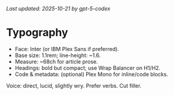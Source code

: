 _Last updated: 2025-10-21 by gpt-5-codex_

# Typography

- Face: Inter (or IBM Plex Sans if preferred).
- Base size: 1.1rem; line-height: ~1.6.
- Measure: ~68ch for article prose.
- Headings: bold but compact; use Wrap Balancer on H1/H2.
- Code & metadata: (optional) Plex Mono for inline/code blocks.

Voice: direct, lucid, slightly wry. Prefer verbs. Cut filler.

